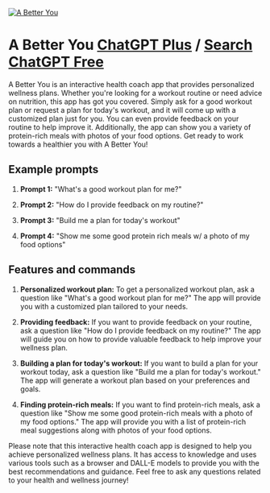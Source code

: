 
[![A Better You](https://files.oaiusercontent.com/file-hD2CoD6MZ0vLkI8nrYrRY50B?se=2123-10-18T11%3A17%3A45Z&sp=r&sv=2021-08-06&sr=b&rscc=max-age%3D31536000%2C%20immutable&rscd=attachment%3B%20filename%3Ddf8699ba-9955-4880-9bdc-67a24de4e0f8.png&sig=wgbqZwXUkNxLuJ%2B9NYAJIlsxx9JXMlji8m51yWU1uZI%3D)](https://chat.openai.com/g/g-OWYF0hqHV-a-better-you)

# A Better You [ChatGPT Plus](https://chat.openai.com/g/g-OWYF0hqHV-a-better-you) / [Search ChatGPT Free](https://gptcall.net/index.html#/?search=A%20Better%20You)

A Better You is an interactive health coach app that provides personalized wellness plans. Whether you're looking for a workout routine or need advice on nutrition, this app has got you covered. Simply ask for a good workout plan or request a plan for today's workout, and it will come up with a customized plan just for you. You can even provide feedback on your routine to help improve it. Additionally, the app can show you a variety of protein-rich meals with photos of your food options. Get ready to work towards a healthier you with A Better You!

## Example prompts

1. **Prompt 1:** "What's a good workout plan for me?"

2. **Prompt 2:** "How do I provide feedback on my routine?"

3. **Prompt 3:** "Build me a plan for today's workout"

4. **Prompt 4:** "Show me some good protein rich meals w/ a photo of my food options"


## Features and commands

1. **Personalized workout plan:** To get a personalized workout plan, ask a question like "What's a good workout plan for me?" The app will provide you with a customized plan tailored to your needs.

2. **Providing feedback:** If you want to provide feedback on your routine, ask a question like "How do I provide feedback on my routine?" The app will guide you on how to provide valuable feedback to help improve your wellness plan.

3. **Building a plan for today's workout:** If you want to build a plan for your workout today, ask a question like "Build me a plan for today's workout." The app will generate a workout plan based on your preferences and goals.

4. **Finding protein-rich meals:** If you want to find protein-rich meals, ask a question like "Show me some good protein-rich meals with a photo of my food options." The app will provide you with a list of protein-rich meal suggestions along with photos of your food options.

Please note that this interactive health coach app is designed to help you achieve personalized wellness plans. It has access to knowledge and uses various tools such as a browser and DALL-E models to provide you with the best recommendations and guidance. Feel free to ask any questions related to your health and wellness journey!



